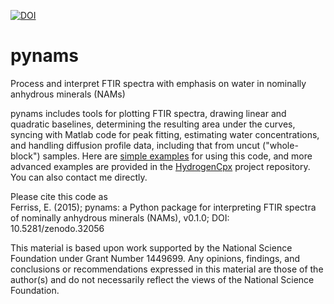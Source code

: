 [![DOI](https://zenodo.org/badge/18718/EFerriss/pynams.svg)](https://zenodo.org/badge/latestdoi/18718/EFerriss/pynams)
# pynams
Process and interpret FTIR spectra with emphasis on water in nominally anhydrous minerals (NAMs)

pynams includes tools for plotting FTIR spectra, drawing linear and quadratic baselines, determining the resulting area under the curves, syncing with Matlab code for peak fitting, estimating water concentrations, and handling diffusion profile data, including that from uncut ("whole-block") samples. Here are [simple examples](https://github.com/EFerriss/pynams/blob/master/EXAMPLES.ipynb) for using this code, and more advanced examples are provided in the [HydrogenCpx](https://github.com/EFerriss/HydrogenCpx) project repository. You can also contact me directly.  

Please cite this code as  
Ferriss, E. (2015); pynams: a Python package for interpreting FTIR spectra of nominally anhydrous minerals (NAMs), v0.1.0; DOI: 10.5281/zenodo.32056

This material is based upon work supported by the National Science Foundation under Grant Number 1449699. Any opinions, findings, and conclusions or recommendations expressed in this material are those of the author(s) and do not necessarily reflect the views of the National Science Foundation.


